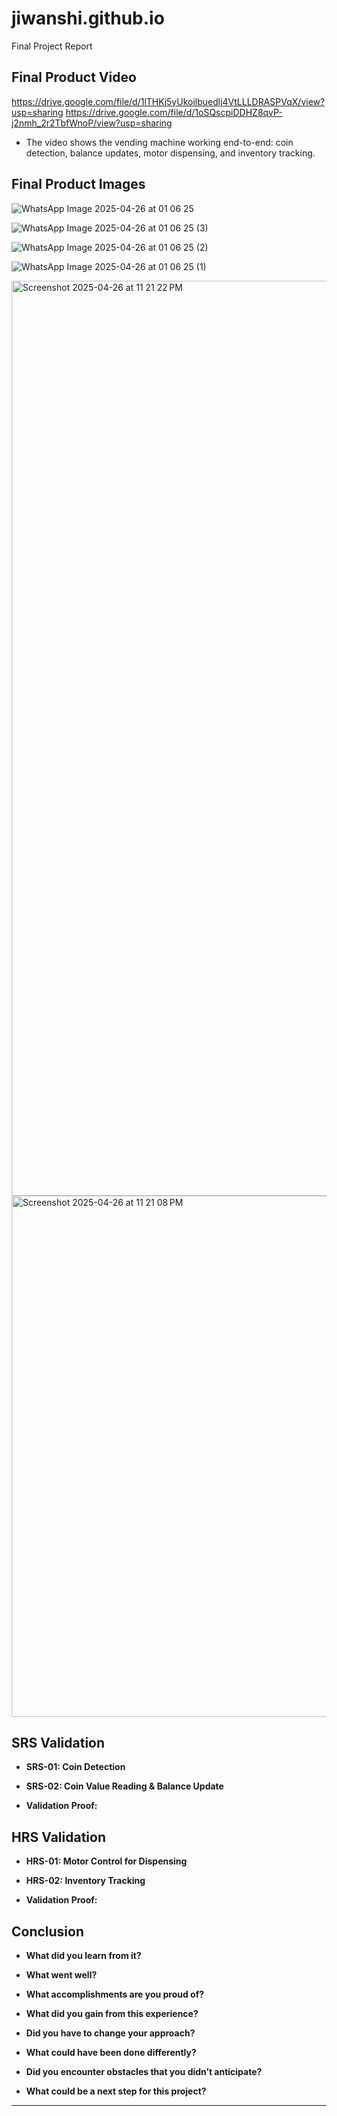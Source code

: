 # jiwanshi.github.io
Final Project Report

## Final Product Video
https://drive.google.com/file/d/1lTHKj5yUkoilbuedlj4VtLLLDRASPVqX/view?usp=sharing
https://drive.google.com/file/d/1oSQscpiDDHZ8qvP-j2nmh_2r2TbfWnoP/view?usp=sharing
- The video shows the vending machine working end-to-end: coin detection, balance updates, motor dispensing, and inventory tracking.  

## Final Product Images

![WhatsApp Image 2025-04-26 at 01 06 25](https://github.com/user-attachments/assets/9e2b2134-352b-40c7-85a2-186c6b5f2317)

![WhatsApp Image 2025-04-26 at 01 06 25 (3)](https://github.com/user-attachments/assets/cf4b4d40-9edf-4173-b8e2-2c7cd1b34121)

![WhatsApp Image 2025-04-26 at 01 06 25 (2)](https://github.com/user-attachments/assets/98362f35-b4a3-4773-a42a-8e97ff494d54)

![WhatsApp Image 2025-04-26 at 01 06 25 (1)](https://github.com/user-attachments/assets/d3ec1e72-68dd-46a5-93d7-3991deb04592)

<img width="1464" alt="Screenshot 2025-04-26 at 11 21 22 PM" src="https://github.com/user-attachments/assets/c6038575-a46e-4ae2-9c1d-54d57875d4f6" />

<img width="834" alt="Screenshot 2025-04-26 at 11 21 08 PM" src="https://github.com/user-attachments/assets/6dc424a0-e471-4406-ae5e-6ec80e1fdcc1" />


## SRS Validation
- **SRS-01: Coin Detection**  
  

- **SRS-02: Coin Value Reading & Balance Update**  
  

- **Validation Proof:**  
  

## HRS Validation
- **HRS-01: Motor Control for Dispensing**  
  

- **HRS-02: Inventory Tracking**  
  

- **Validation Proof:**  
  

## Conclusion
- **What did you learn from it?**  
  
  
- **What went well?**  
  

- **What accomplishments are you proud of?**  
 

- **What did you gain from this experience?**  
  

- **Did you have to change your approach?**  
  

- **What could have been done differently?**  
  

- **Did you encounter obstacles that you didn’t anticipate?**  
  

- **What could be a next step for this project?**  
  

---

